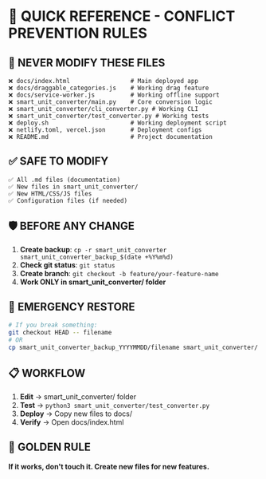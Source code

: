 # 🚨 QUICK REFERENCE - CONFLICT PREVENTION RULES

## 🔴 **NEVER MODIFY THESE FILES**
```
❌ docs/index.html                 # Main deployed app
❌ docs/draggable_categories.js    # Working drag feature
❌ docs/service-worker.js          # Working offline support
❌ smart_unit_converter/main.py    # Core conversion logic
❌ smart_unit_converter/cli_converter.py # Working CLI
❌ smart_unit_converter/test_converter.py # Working tests
❌ deploy.sh                       # Working deployment script
❌ netlify.toml, vercel.json       # Deployment configs
❌ README.md                       # Project documentation
```

## ✅ **SAFE TO MODIFY**
```
✅ All .md files (documentation)
✅ New files in smart_unit_converter/
✅ New HTML/CSS/JS files
✅ Configuration files (if needed)
```

## 🛡️ **BEFORE ANY CHANGE**
1. **Create backup**: `cp -r smart_unit_converter smart_unit_converter_backup_$(date +%Y%m%d)`
2. **Check git status**: `git status`
3. **Create branch**: `git checkout -b feature/your-feature-name`
4. **Work ONLY in smart_unit_converter/ folder**

## 🚨 **EMERGENCY RESTORE**
```bash
# If you break something:
git checkout HEAD -- filename
# OR
cp smart_unit_converter_backup_YYYYMMDD/filename smart_unit_converter/
```

## 📋 **WORKFLOW**
1. **Edit** → smart_unit_converter/ folder
2. **Test** → `python3 smart_unit_converter/test_converter.py`
3. **Deploy** → Copy new files to docs/
4. **Verify** → Open docs/index.html

## 🎯 **GOLDEN RULE**
**If it works, don't touch it. Create new files for new features.**
